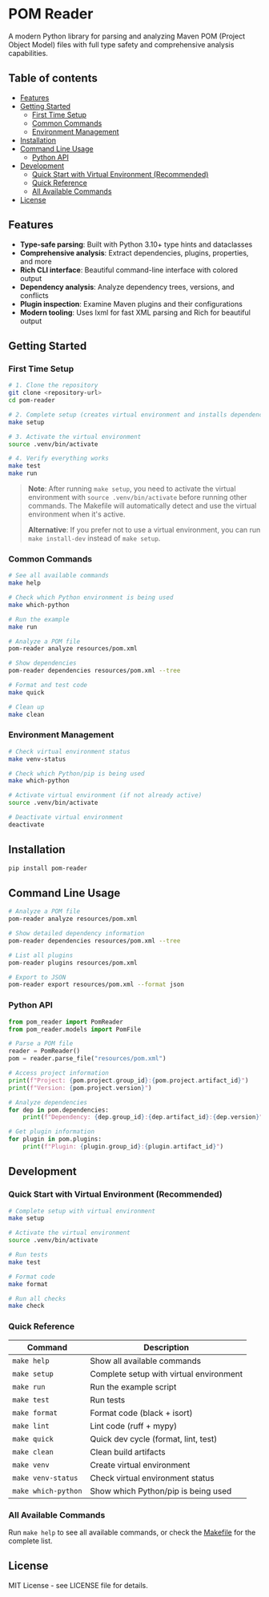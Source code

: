 <!-- omit in toc -->
# POM Reader

A modern Python library for parsing and analyzing Maven POM (Project Object Model) files with full type safety and comprehensive analysis capabilities.

<!-- omit in toc -->
## Table of contents

- [Features](#features)
- [Getting Started](#getting-started)
  - [First Time Setup](#first-time-setup)
  - [Common Commands](#common-commands)
  - [Environment Management](#environment-management)
- [Installation](#installation)
- [Command Line Usage](#command-line-usage)
  - [Python API](#python-api)
- [Development](#development)
  - [Quick Start with Virtual Environment (Recommended)](#quick-start-with-virtual-environment-recommended)
  - [Quick Reference](#quick-reference)
  - [All Available Commands](#all-available-commands)
- [License](#license)

## Features

- **Type-safe parsing**: Built with Python 3.10+ type hints and dataclasses
- **Comprehensive analysis**: Extract dependencies, plugins, properties, and more
- **Rich CLI interface**: Beautiful command-line interface with colored output
- **Dependency analysis**: Analyze dependency trees, versions, and conflicts
- **Plugin inspection**: Examine Maven plugins and their configurations
- **Modern tooling**: Uses lxml for fast XML parsing and Rich for beautiful output

## Getting Started

### First Time Setup

```bash
# 1. Clone the repository
git clone <repository-url>
cd pom-reader

# 2. Complete setup (creates virtual environment and installs dependencies)
make setup

# 3. Activate the virtual environment
source .venv/bin/activate

# 4. Verify everything works
make test
make run
```

> **Note**: After running `make setup`, you need to activate the virtual environment with `source .venv/bin/activate` before running other commands. The Makefile will automatically detect and use the virtual environment when it's active.
>
> **Alternative**: If you prefer not to use a virtual environment, you can run `make install-dev` instead of `make setup`.

### Common Commands

```bash
# See all available commands
make help

# Check which Python environment is being used
make which-python

# Run the example
make run

# Analyze a POM file
pom-reader analyze resources/pom.xml

# Show dependencies
pom-reader dependencies resources/pom.xml --tree

# Format and test code
make quick

# Clean up
make clean
```

### Environment Management

```bash
# Check virtual environment status
make venv-status

# Check which Python/pip is being used
make which-python

# Activate virtual environment (if not already active)
source .venv/bin/activate

# Deactivate virtual environment
deactivate
```

## Installation

```bash
pip install pom-reader
```

## Command Line Usage

```bash
# Analyze a POM file
pom-reader analyze resources/pom.xml

# Show detailed dependency information
pom-reader dependencies resources/pom.xml --tree

# List all plugins
pom-reader plugins resources/pom.xml

# Export to JSON
pom-reader export resources/pom.xml --format json
```

### Python API

```python
from pom_reader import PomReader
from pom_reader.models import PomFile

# Parse a POM file
reader = PomReader()
pom = reader.parse_file("resources/pom.xml")

# Access project information
print(f"Project: {pom.project.group_id}:{pom.project.artifact_id}")
print(f"Version: {pom.project.version}")

# Analyze dependencies
for dep in pom.dependencies:
    print(f"Dependency: {dep.group_id}:{dep.artifact_id}:{dep.version}")

# Get plugin information
for plugin in pom.plugins:
    print(f"Plugin: {plugin.group_id}:{plugin.artifact_id}")
```

## Development

### Quick Start with Virtual Environment (Recommended)

```bash
# Complete setup with virtual environment
make setup

# Activate the virtual environment
source .venv/bin/activate

# Run tests
make test

# Format code
make format

# Run all checks
make check
```

### Quick Reference

| Command             | Description                             |
|---------------------|-----------------------------------------|
| `make help`         | Show all available commands             |
| `make setup`        | Complete setup with virtual environment |
| `make run`          | Run the example script                  |
| `make test`         | Run tests                               |
| `make format`       | Format code (black + isort)             |
| `make lint`         | Lint code (ruff + mypy)                 |
| `make quick`        | Quick dev cycle (format, lint, test)    |
| `make clean`        | Clean build artifacts                   |
| `make venv`         | Create virtual environment              |
| `make venv-status`  | Check virtual environment status        |
| `make which-python` | Show which Python/pip is being used     |

### All Available Commands

Run `make help` to see all available commands, or check the [Makefile](Makefile) for the complete list.

## License

MIT License - see LICENSE file for details.
